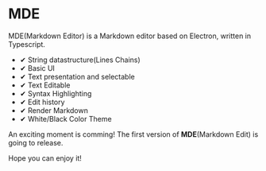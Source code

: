 # MDE
MDE(Markdown Editor) is a Markdown editor based on Electron, written in Typescript.

- ✔ String datastructure(Lines Chains)
- ✔ Basic UI
- ✔ Text presentation and selectable
- ✔ Text Editable
- ✔ Syntax Highlighting
- ✔ Edit history
- ✔ Render Markdown
- ✔ White/Black Color Theme

An exciting moment is comming! The first version of **MDE**(Markdown Edit) is going to release.

Hope you can enjoy it!
